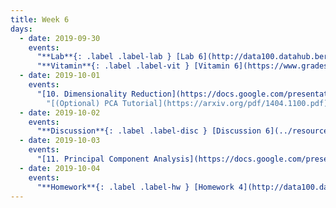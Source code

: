 ```yaml
---
title: Week 6
days:
  - date: 2019-09-30
    events:
      "**Lab**{: .label .label-lab } [Lab 6](http://data100.datahub.berkeley.edu/hub/user-redirect/git-sync?repo=https://github.com/DS-100/fa19&subPath=lab/lab06/) ([solutions](http://data100.datahub.berkeley.edu/hub/user-redirect/git-sync?repo=https://github.com/DS-100/fa19&subPath=lab/lab06/lab06-sol.ipynb))":
      "**Vitamin**{: .label .label-vit } [Vitamin 6](https://www.gradescope.com/courses/57158/assignments/257688/) ([solutions](../resources/assets/vitamins/vit06_sol.pdf))":
  - date: 2019-10-01
    events:
      "[10. Dimensionality Reduction](https://docs.google.com/presentation/d/1cNJHYds1Q9cyMFRpPejttZ1QNJmAyGM-IMyR8gd8Cxg/edit#slide=id.g4df0212f45_0_0) ([webcast](https://www.youtube.com/watch?v=EAHDbxfBWqQ)) ([code](http://data100.datahub.berkeley.edu/hub/user-redirect/git-sync?repo=https://github.com/DS-100/fa19-public-archive&subPath=lecture/lec10))":
        "[(Optional) PCA Tutorial](https://arxiv.org/pdf/1404.1100.pdf)"
  - date: 2019-10-02
    events:
      "**Discussion**{: .label .label-disc } [Discussion 6](../resources/assets/discussions/disc06.pdf) ([solutions](../resources/assets/discussions/disc06_sol.pdf)) ([notebook](https://data100.datahub.berkeley.edu/hub/user-redirect/git-pull?repo=https%3A%2F%2Fgithub.com%2FDS-100%2Ffa19&urlpath=tree%2Ffa19%2Fdisc%2Fdisc06-interactive-notbook.ipynb))":
  - date: 2019-10-03
    events:
      "[11. Principal Component Analysis](https://docs.google.com/presentation/d/1ZpeEMuI-obakVM-ntZniyyVZu_2g3ve_izA5-zso05c/edit?usp=sharing) ([webcast](https://www.youtube.com/watch?v=NanKILF8FB8)) ([code](http://data100.datahub.berkeley.edu/hub/user-redirect/git-sync?repo=https://github.com/DS-100/fa19-public-archive&subPath=lecture/lec11.zip))":
  - date: 2019-10-04
    events:
      "**Homework**{: .label .label-hw } [Homework 4](http://data100.datahub.berkeley.edu/hub/user-redirect/git-sync?repo=https://github.com/DS-100/fa19&subPath=hw/hw4/) ([solutions](http://data100.datahub.berkeley.edu/hub/user-redirect/git-sync?repo=https://github.com/DS-100/fa19&subPath=hw/hw4/hw4-sol.ipynb)) (due Oct. 17)":
---
```

